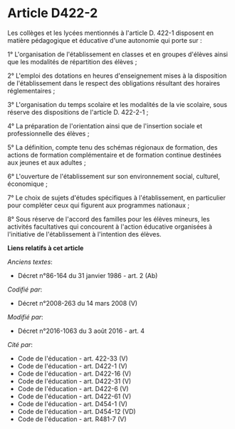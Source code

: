 # Article D422-2

Les collèges et les lycées mentionnés à l'article D. 422-1 disposent en matière pédagogique et éducative d'une autonomie qui
porte sur : 

1° L'organisation de l'établissement en classes et en groupes d'élèves ainsi que les modalités de répartition des élèves ; 

2° L'emploi des dotations en heures d'enseignement mises à la disposition de l'établissement dans le respect des obligations
résultant des horaires réglementaires ; 

3° L'organisation du temps scolaire et les modalités de la vie scolaire, sous réserve des dispositions de l'article D.
422-2-1  ; 

4° La préparation de l'orientation ainsi que de l'insertion sociale et professionnelle des élèves ; 

5° La définition, compte tenu des schémas régionaux de formation, des actions de formation complémentaire et de formation
continue destinées aux jeunes et aux adultes ; 

6° L'ouverture de l'établissement sur son environnement social, culturel, économique ; 

7° Le choix de sujets d'études spécifiques à l'établissement, en particulier pour compléter ceux qui figurent aux programmes
nationaux ; 

8° Sous réserve de l'accord des familles pour les élèves mineurs, les activités facultatives qui concourent à l'action
éducative organisées à l'initiative de l'établissement à l'intention des élèves.

**Liens relatifs à cet article**

_Anciens textes_:

  - Décret n°86-164 du 31 janvier 1986 - art. 2 (Ab)

_Codifié par_:

  - Décret n°2008-263 du 14 mars 2008 (V)

_Modifié par_:

  - Décret n°2016-1063 du 3 août 2016 - art. 4

_Cité par_:

  - Code de l'éducation - art. 422-33 (V)
  - Code de l'éducation - art. D422-1 (V)
  - Code de l'éducation - art. D422-16 (V)
  - Code de l'éducation - art. D422-31 (V)
  - Code de l'éducation - art. D422-6 (V)
  - Code de l'éducation - art. D422-61 (V)
  - Code de l'éducation - art. D454-1 (V)
  - Code de l'éducation - art. D454-12 (VD)
  - Code de l'éducation - art. R481-7 (V)
